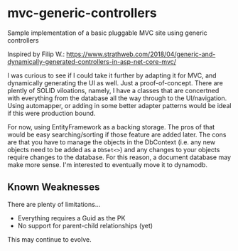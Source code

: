 # mvc-generic-controllers
Sample implementation of a basic pluggable MVC site using generic controllers

Inspired by Filip W.: https://www.strathweb.com/2018/04/generic-and-dynamically-generated-controllers-in-asp-net-core-mvc/

I was curious to see if I could take it further by adapting it for MVC, and dynamically generating the UI as well. Just a proof-of-concept. There are plently of SOLID viloations, namely, I have a classes that are concertned with everything from the database all the way through to the UI/navigation. Using automapper, or adding in some better adapter patterns would be ideal if this were production bound.

For now, using EntityFramework as a backing storage. The pros of that would be easy searching/sorting if those feature are added later. The cons are that you have to manage the objects in the DbContext (i.e. any new objects need to be added as a `DbSet<>`) and any changes to your objects require changes to the database. For this reason, a document database may make more sense. I'm interested to eventually move it to dynamodb.

## Known Weaknesses
There are plenty of limitations...
- Everything requires a Guid as the PK
- No support for parent-child relationships (yet)


This may continue to evolve.